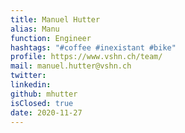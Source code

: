 ```yaml
---
title: Manuel Hutter
alias: Manu
function: Engineer
hashtags: "#coffee #inexistant #bike"
profile: https://www.vshn.ch/team/
mail: manuel.hutter@vshn.ch
twitter:
linkedin:
github: mhutter
isClosed: true
date: 2020-11-27
---
```

